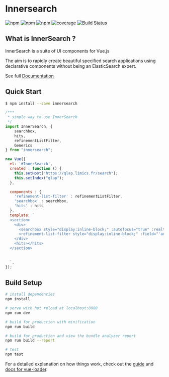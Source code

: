 # Innersearch
[![npm](https://img.shields.io/npm/v/innersearch.svg)](https://www.npmjs.com/package/innersearch)
[![npm](https://img.shields.io/npm/dm/innersearch.svg)](https://www.npmjs.com/package/innersearch)
[![npm](https://img.shields.io/npm/l/innersearch.svg)]()
[![coverage](https://img.shields.io/badge/coverage-90%25-green.svg)]()
[![Build Status](https://travis-ci.org/yinyanfr/InnerSearch.js.svg?branch=master)](https://travis-ci.org/yinyanfr/InnerSearch)

## What is InnerSearch ?
InnerSearch is a suite of UI components for Vue.js 

The aim is to rapidly create beautiful specified search applications using declarative components without being an ElasticSearch expert.

See full [Documentation](https://yinyanfr.github.io/InnerSearch.js/)

## Quick Start
```bash
$ npm install --save innersearch
```
```js
/***
 * simple way to use InnerSearch
 */
import InnerSearch, {
    searchbox,
    hits,
    refinementListFilter,
    Generics
} from "innersearch";

new Vue({
  el: '#InnerSearch',
  created : function () {
    this.setHost("https://qlap.limics.fr/search");
    this.setIndex("qlap");
  },

  components : {
    'refinement-list-filter' : refinementListFilter,
    'searchbox' : searchbox,
    'hits' : hits
  },
  template: `
  <section>
    <div>
      <searchbox style="display:inline-block;" :autofocus="true" :realtime="true" :queries="['specialities.label']" :placeholder="'Search by Label'"></searchbox>
      <refinement-list-filter style="display:inline-block;" :field="'administration_routes.label'" :size="20"></refinement-list-filter>
    </div>
    <hits></hits>
  </section>
  
  
  `,
});
```
## Build Setup

``` bash
# install dependencies
npm install

# serve with hot reload at localhost:8080
npm run dev

# build for production with minification
npm run build

# build for production and view the bundle analyzer report
npm run build --report

# test
npm test
```

For a detailed explanation on how things work, check out the [guide](http://vuejs-templates.github.io/webpack/) and [docs for vue-loader](http://vuejs.github.io/vue-loader).
